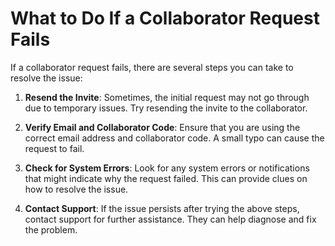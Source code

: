 # What to Do If a Collaborator Request Fails

If a collaborator request fails, there are several steps you can take to resolve the issue:

1. **Resend the Invite**: Sometimes, the initial request may not go through due to temporary issues. Try resending the invite to the collaborator.

2. **Verify Email and Collaborator Code**: Ensure that you are using the correct email address and collaborator code. A small typo can cause the request to fail.

3. **Check for System Errors**: Look for any system errors or notifications that might indicate why the request failed. This can provide clues on how to resolve the issue.

4. **Contact Support**: If the issue persists after trying the above steps, contact support for further assistance. They can help diagnose and fix the problem.